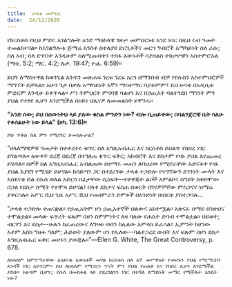 ```yaml
---
title:  ታላቁ መምህር
date:  24/12/2020
---
```


የክርስቶስ የዚህ ምድር አገልግሎት አንድ ማዕከላዊ ገጽታ መምህርነቱ እንደ ነበር በዚህ ሩብ ዓመት ተመልክተናል። ከአገልግሎቱ ጅማሬ አንስቶ በተለያዩ ድርጊቶችና መርኀ ግብሮች አማካይነት ስለ ራሱ; ስለ አብ; ስለ ደኅንነት እንዲሁም ስለሚጠብቀን ተስፋ እውነቶች ሳያሰልስ ተከታዮቹን አስተምሮአል (ማቴ. 5:2; ማር. 4:2; ሉቃ. 19:47; ዮሐ. 6:59)።

ይህን ለማስተዋል ከወንጌል አንዱን መጽሐፍ ገረፍ ገረፍ አርጎ በማንበብ ብቻ የየሱስን አስተምህሮዎች ማግኘት ይቻላል። አሁን ጌታ በቃሉ አማካይነት እኛን ማስተማር ባያቆምም፤ ይህ ሁናቴ በአዲሲቱ ምድርም እንዲሁ ይቀጥላል። ሥነ ትምህርት ምናባዊ ባልሆነ እና በኃጢአት ባልተገደበ ማንነት ምን ያህል የተለየ ሊሆን እንደሚችል በዐይነ ህሊናዎ ለመመልከት ይሞክሩ።

**“አንድ ሰው; ይህ በሰውነትህ ላይ ያለው ቁስል ምንድን ነው? ብሎ ቢጠይቀው; በባልንጀሮቼ ቤት ሳለሁ የቆሰልሁት ነው ይላል” (ዘካ. 13:6)።**

`ይህ ጥቅስ ስለ ምን የሚናገር ይመስሎታል?`

“ዘላለማዊዎቹ ዓመታት በተተረተሩ ቁጥር ስለ እግዚአብሔር እና ክርስቶስ ይበልጥ የከበረ ነገር ይገልጣሉ። ዕውቀት ደረጃ በደረጃ በተገለጠ ቁጥር ፍቅር; አክብሮት እና ደስታም የዛኑ ያህል እየጨመረ ይሄዳል። ሰዎች ስለ እግዚአብሔር አብልጠው በተማሩ መጠን ለባህሪው የሚኖራቸው አድናቆት የዛኑ ያህል እያደገ የሚሄድ ይሆናል። ከሰይጣን ጋር በተደረገው ታላቁ ተጋድሎ የተገኘውን ደኅንነት ሙላት እና አስደናቂ ድል የሱስ ወለል አድርጎ በፊታቸው ሲከፍት--የተዋጁት ልቦች አምልኮና ስግደት ከቀድሞው በጋለ የደስታ ስሜት የተሞላ ይሆናል፤ በላቀ ደስታና ፍስሐ በወርቅ በገናዎቻቸው ምስጋናና ዝማሬ ያቀርባሉ። አሥር ሺህ ጊዜ አሥር ሺህ የመዘምራን ድምጾች በአንድነት በብርቱ ያስተጋባሉ…

“ታላቁ ተጋድሎ ተጠናቋል። የኃጢአትም ሆነ ኃጢአተኞች ህልውና አክትሟል። አጽናፈ ሰማይ በንጽህና ተሞልቷል። መላው ፍጥረት ፍጹም በሆነ ስምምነትና ለዛ ባለው የሐሴት ድባብ ተሞልቷል። ህይወት; ብርሃን እና ደስታ--ሁሉን ከፈጠረውና ለግዛቱ ወሰን ከሌለው አምላክ ይፈሳል። ኢምንት ከሆነው አቶም እስከ ግዙፉ ዓለም; ሕይወት ያለውም ሆነ የሌለው--ባልተጋረደ ውበት እና ፍጹም በሆነ ደስታ እግዚአብሔር ፍቅር መሆኑን ያውጃሉ።”—Ellen G. White, The Great Controversy, p. 678.

`ለዘላለም ከምንማራቸው አስደናቂ እውነቶች መሃል ክርስቶስ ስለ እኛ መሥዋዕት የመሆኑን ያህል የሚማርከን አንዳች ነገር አይኖርም። ይህ ለዘላለም የሚኖረን ጥናት ምን ያህል የጠለቀ እና የከበረ ሊሆን እንደሚችል ያስቡ። አሁንም ቢሆን; የሱስ በመስቀል ላይ ያደረገልንን ነገር በተሻለ ለማድነቅ መማር የሚችሉት እንዴት ነው?`